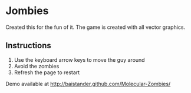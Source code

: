 Jombies
=============

Created this for the fun of it. The game is created with all vector graphics.

Instructions
-------

1. Use the keyboard arrow keys to move the guy around
2. Avoid the zombies
3. Refresh the page to restart

Demo available at http://baistander.github.com/Molecular-Zombies/